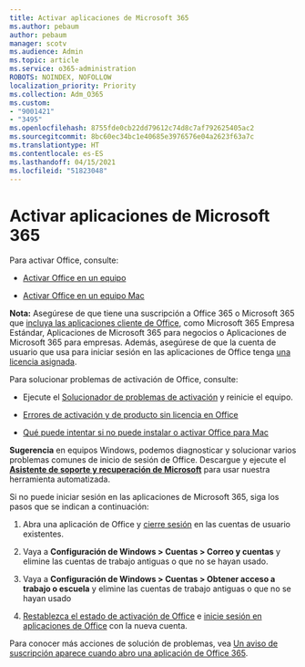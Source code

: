 ```yaml
---
title: Activar aplicaciones de Microsoft 365
ms.author: pebaum
author: pebaum
manager: scotv
ms.audience: Admin
ms.topic: article
ms.service: o365-administration
ROBOTS: NOINDEX, NOFOLLOW
localization_priority: Priority
ms.collection: Adm_O365
ms.custom:
- "9001421"
- "3495"
ms.openlocfilehash: 8755fde0cb22dd79612c74d8c7af792625405ac2
ms.sourcegitcommit: 8bc60ec34bc1e40685e3976576e04a2623f63a7c
ms.translationtype: HT
ms.contentlocale: es-ES
ms.lasthandoff: 04/15/2021
ms.locfileid: "51823048"
---
```

# <a name="activating-microsoft-365-apps"></a>Activar aplicaciones de Microsoft 365

Para activar Office, consulte:

- [Activar Office en un equipo](https://support.office.com/article/activate-office-5bd38f38-db92-448b-a982-ad170b1e187e) 

- [Activar Office en un equipo Mac](https://support.office.com/article/activate-office-for-mac-7f6646b1-bb14-422a-9ad4-a53410fcefb2)

**Nota:** Asegúrese de que tiene una suscripción a Office 365 o Microsoft 365 que [incluya las aplicaciones cliente de Office](https://support.office.com/article/28cbc8cf-1332-4f04-9123-9b660abb629e), como Microsoft 365 Empresa Estándar, Aplicaciones de Microsoft 365 para negocios o Aplicaciones de Microsoft 365 para empresas. Además, asegúrese de que la cuenta de usuario que usa para iniciar sesión en las aplicaciones de Office tenga [una licencia asignada](https://docs.microsoft.com/microsoft-365/admin/manage/assign-licenses-to-users).

Para solucionar problemas de activación de Office, consulte:

- Ejecute el [Solucionador de problemas de activación](https://aka.ms/SARA-OfficeActivation-Alchemy) y reinicie el equipo.
- [Errores de activación y de producto sin licencia en Office](https://support.office.com/article/unlicensed-product-and-activation-errors-in-office-0d23d3c0-c19c-4b2f-9845-5344fedc4380)

- [Qué puede intentar si no puede instalar o activar Office para Mac](https://support.office.com/article/what-to-try-if-you-can-t-install-or-activate-office-for-mac-5efba2b4-b1e6-4e5f-bf3c-6ab945d03dea)

**Sugerencia** en equipos Windows, podemos diagnosticar y solucionar varios problemas comunes de inicio de sesión de Office. Descargue y ejecute el **[Asistente de soporte y recuperación de Microsoft](https://aka.ms/SaRA-OfficeSignInScenario)** para usar nuestra herramienta automatizada.

Si no puede iniciar sesión en las aplicaciones de Microsoft 365, siga los pasos que se indican a continuación:

1. Abra una aplicación de Office y [cierre sesión](https://go.microsoft.com/fwlink/?linkid=2114082) en las cuentas de usuario existentes.

2. Vaya a **Configuración de Windows > Cuentas > Correo y cuentas** y elimine las cuentas de trabajo antiguas o que no se hayan usado.

3. Vaya a **Configuración de Windows > Cuentas > Obtener acceso a trabajo o escuela** y elimine las cuentas de trabajo antiguas o que no se hayan usado

4. [Restablezca el estado de activación de Office](https://docs.microsoft.com/office365/troubleshoot/activation/reset-office-365-proplus-activation-state) e [inicie sesión en aplicaciones de Office](https://support.office.com/article/sign-in-to-office-b9582171-fd1f-4284-9846-bdd72bb28426) con la nueva cuenta.

Para conocer más acciones de solución de problemas, vea [Un aviso de suscripción aparece cuando abro una aplicación de Office 365](https://support.office.com/article/a-subscription-notice-appears-when-i-open-an-office-365-application-4cabe32c-f594-4c0e-9191-3d3ade10cceb).
